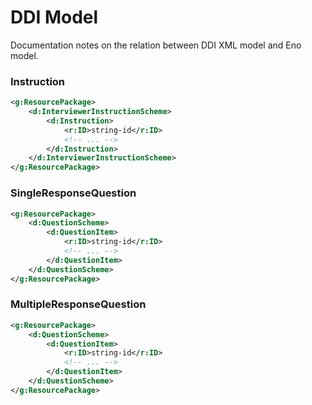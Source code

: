 # DDI Model

Documentation notes on the relation between DDI XML model and Eno model.

### Instruction

```xml
<g:ResourcePackage>
    <d:InterviewerInstructionScheme>
	    <d:Instruction>
	        <r:ID>string-id</r:ID>
		    <!-- ... -->
		</d:Instruction>
    </d:InterviewerInstructionScheme>
</g:ResourcePackage>
```

### SingleResponseQuestion

```xml
<g:ResourcePackage>
    <d:QuestionScheme>
	    <d:QuestionItem>
	        <r:ID>string-id</r:ID>
		    <!-- ... -->
		</d:QuestionItem>
    </d:QuestionScheme>
</g:ResourcePackage>
```

### MultipleResponseQuestion

```xml
<g:ResourcePackage>
    <d:QuestionScheme>
	    <d:QuestionItem>
	        <r:ID>string-id</r:ID>
		    <!-- ... -->
		</d:QuestionItem>
    </d:QuestionScheme>
</g:ResourcePackage>
```
